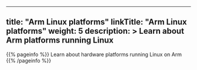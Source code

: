 
---
title: "Arm Linux platforms"
linkTitle: "Arm Linux platforms"
weight: 5
description: >
    Learn about Arm platforms running Linux
---

{{% pageinfo %}}
Learn about hardware platforms running Linux on Arm
{{% /pageinfo %}}

